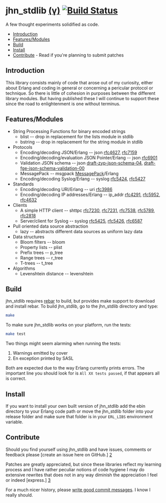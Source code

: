 jhn_stdlib [(γ)][5] [![Build Status](https://secure.travis-ci.org/JanHenryNystrom/jhn_stdlib.png)](http://travis-ci.org/JanHenryNystrom/jhn_stdlib)
==========

A few thought experiments solidified as code.

  * [Introduction](#introduction)
  * [Features/Modules](#features)
  * [Build](#build)
  * [Install](#install)
  * [Contribute](#contribute) - Read if you're planning to submit patches

<a name='introduction'>

Introduction
------------

This library consists mainly of code that arose out of my curiosity, either
about Erlang and coding in general or concerning a pericular protocol or
technique. So there is little of cohesion in purposes between the different
library modules. But having published these I will continue to support these
since the road to enlightenment is one without terminus.

<a name='features'>

Features/Modules
--------

  * String Processing Functions for binary encoded strings
    * blist -- drop in replacement for the lists module in stdlib
    * bstring -- drop in replacement for the string module in stdlib
  * Protocols
    * Encoding/decoding JSON/Erlang  -- json [rfc4627][6], [rfc7159][7]
    * Encoding/decoding/evaluation JSON Pointer/Erlang  -- json [rfc6901][8]
    * Validation JSON schema -- json [draft-zyp-json-schema-04][10],
                                     [draft-fge-json-schema-validation-00][11]
    * MessagePack -- msgpack [MessagePack][12]/Erlang
    * Encoding/decoding Syslog/Erlang -- syslog [rfc5424][13], [rfc5427][14]
  * Standards
    * Encoding/decoding URI/Erlang -- uri [rfc3986][15]
    * Encoding/decoding IP addresses/Erlang -- ip_addr [rfc4291][16],
                                                       [rfc5952][17],
                                                       [rfc4632][18]
  * Clients
    * A simple HTTP client -- shttpc [rfc7230][19], [rfc7231][20],
                                     [rfc7538][21], [rfc5789][22],
                                     [rfc2818][23]
    * Server/client for Syslog -- syslog [rfc5425][24], [rfc5426][25],
                                         [rfc6587][26]
  * Pull oriented data source abstraction
    * lazy -- abstracts different data sources as uniform lazy data
  * Data structures
    * Bloom filters -- bloom
    * Property lists -- plist
    * Prefix trees -- p_tree
    * Range trees -- r_tree
    * T-trees -- t_tree
  * Algorithms
    * Levenshtein distance -- levenshtein

<a name='build'>

Build
-----

jhn_stdlib requires [rebar][1] to build, but provides make support to download
and install rebar. To build jhn_stdlib, go to the jhn_stdlib directory and type:

```sh
make
```

To make sure jhn_stdlib works on your platform, run the tests:

```sh
make test
```

Two things might seem alarming when running the tests:

  1. Warnings emitted by cover
  2. En exception printed by SASL

Both are expected due to the way Erlang currently prints errors. The
important line you should look for is `All XX tests passed`, if that
appears all is correct.


<a name='install'>

Install
-------

If you want to install your own built version of jhn_stdlib add the ebin
directory to your Erlang code path or move the jhn_stdlib folder into your
release folder and make sure that folder is in your `ERL_LIBS`
environment variable.


<a name='contribute'>

Contribute
----------

Should you find yourself using jhn_stdlib and have issues, comments or
feedback please [create an issue here on GitHub.] [2]

Patches are greatly appreciated, but since these libraries reflect my
learning process and I have rather peculiar notions of code hygiene
I may do extensive rewrites that does not in any way diminish the
appreciation I feel or indeed [express.] [3]

For a much nicer history, please [write good commit messages][4].
I know I really should.

  [1]: http://github.com/rebar/rebar
       "Rebar - A build tool for Erlang"
  [2]: http://github.com/JanHenryNystrom/jhn_stdlib/issues
       "jhn_stdlib issues"
  [3]: http://github.com/JanHenryNystrom/jhn_stdlib/blob/master/THANKS
       "thanks"
  [4]: http://github.com/erlang/otp/wiki/Writing-good-commit-messages
       "Erlang/OTP commit messages"
  [5]: http://en.wikipedia.org/wiki/Software_release_life_cycle
       "Software release life cycle"
  [6]: http://www.ietf.org/rfc/rfc4627.txt
       "The application/json Media Type for JavaScript Object Notation (JSON)"
  [7]: http://www.ietf.org/rfc/rfc7159.txt
       "The JavaScript Object Notation (JSON) Data Interchange Format"
  [8]: http://www.ietf.org/rfc/rfc6901.txt
       "JavaScript Object Notation (JSON) Pointer"
  [10]: http://tools.ietf.org/id/draft-zyp-json-schema-04.txt
       "JSON Schema: core definitions and terminology"
  [11]: http://tools.ietf.org/id/draft-fge-json-schema-validation-00.txt
       "JSON Schema: interactive and non interactive validation"
  [12]: http://msgpack.org/
       "An efficient binary serialization format"
  [13]: http://www.ietf.org/rfc/rfc5424.txt
       "The Syslog Protocol"
  [14]: http://www.ietf.org/rfc/rfc5427.txt
       "Textual Conventions for Syslog Management"
  [15]: http://www.ietf.org/rfc/rfc3986.txt
       "Uniform Resource Identifier (URI): Generic Syntax"
  [16]: http://www.ietf.org/rfc/rfc4291.txt
       "IP Version 6 Addressing Architecture"
  [17]: http://www.ietf.org/rfc/rfc5952.txt
       "A Recommendation for IPv6 Address Text Representation"
  [18]: http://www.ietf.org/rfc/rfc4632.txt
       "Classless Inter-domain Routing (CIDR): The Internet Address Assignment and Aggregation Plan"
  [19]: http://www.ietf.org/rfc/rfc7230.txt
       "Hypertext Transfer Protocol (HTTP/1.1): Message Syntax and Routing"
  [20]: http://www.ietf.org/rfc/rfc7231.txt
       "Hypertext Transfer Protocol (HTTP/1.1): Semantics and Content"
  [21]: http://www.ietf.org/rfc/rfc7538.txt
       "The Hypertext Transfer Protocol Status Code 308 (Permanent Redirect)"
  [22]: http://www.ietf.org/rfc/rfc5789.txt
       "PATCH Method for HTTP"
  [23]: http://www.ietf.org/rfc/rfc2818.txt
       "HTTP Over TLS (rfc2818)"
  [24]: http://www.ietf.org/rfc/rfc5425.txt
       "Transport Layer Security (TLS) Transport Mapping for Syslog"
  [25]: http://www.ietf.org/rfc/rfc5426.txt
       "Transmission of Syslog Messages over UDP"
  [26]: http://www.ietf.org/rfc/rfc6587.txt
       "Transmission of Syslog Messages over TCP"
